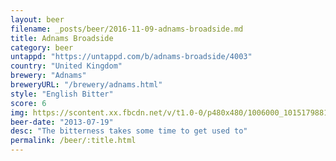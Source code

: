 ```yaml
---
layout: beer
filename: _posts/beer/2016-11-09-adnams-broadside.md
title: Adnams Broadside
category: beer
untappd: "https://untappd.com/b/adnams-broadside/4003"
country: "United Kingdom"
brewery: "Adnams"
breweryURL: "/brewery/adnams.html"
style: "English Bitter"
score: 6
img: https://scontent.xx.fbcdn.net/v/t1.0-0/p480x480/1006000_10151798819328745_2080424026_n.jpg?oh=be1e1bbb5dfc5b0fe28850e56556ac2e&oe=5B19C2E6
beer-date: "2013-07-19"
desc: "The bitterness takes some time to get used to"
permalink: /beer/:title.html
---
```

